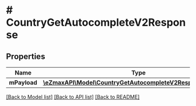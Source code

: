 # # CountryGetAutocompleteV2Response

## Properties

Name | Type | Description | Notes
------------ | ------------- | ------------- | -------------
**mPayload** | [**\eZmaxAPI\Model\CountryGetAutocompleteV2ResponseMPayload**](CountryGetAutocompleteV2ResponseMPayload.md) |  |

[[Back to Model list]](../../README.md#models) [[Back to API list]](../../README.md#endpoints) [[Back to README]](../../README.md)
